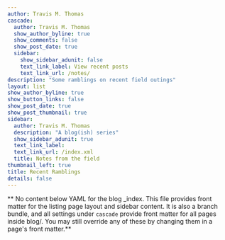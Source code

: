 ```yaml
---
author: Travis M. Thomas
cascade:
  author: Travis M. Thomas
  show_author_byline: true
  show_comments: false
  show_post_date: true
  sidebar:
    show_sidebar_adunit: false
    text_link_label: View recent posts
    text_link_url: /notes/
description: "Some ramblings on recent field outings"
layout: list
show_author_byline: true
show_button_links: false
show_post_date: true
show_post_thumbnail: true
sidebar:
  author: Travis M. Thomas
  description: "A blog(ish) series"
  show_sidebar_adunit: true
  text_link_label: 
  text_link_url: /index.xml
  title: Notes from the field
thumbnail_left: true
title: Recent Ramblings
details: false
---
```










** No content below YAML for the blog _index. This file provides front matter for the listing page layout and sidebar content. It is also a branch bundle, and all settings under `cascade` provide front matter for all pages inside blog/. You may still override any of these by changing them in a page's front matter.**

